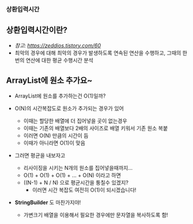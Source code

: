 ### 상환입력시간

## 상환입력시간이란?
- *참고: https://zeddios.tistory.com/60*
- 최악의 경우에 대해 최악의 경우가 발생하도록 연속된 연산을 수행하고, 그때의 한번의 연산에 대한 평균 수행시간 분석

## ArrayList에 원소 추가요~
- ArrayList에 원소를 추가하는건 O(1)일까?

- O(N)의 시간복잡도로 원소가 추가되는 경우가 있어
  - 이때는 할당한 배열에 더 집어넣을 곳이 없는경우
  - 이때는 기존의 배열보다 2배의 사이즈로 배열 키워서 기존 원소 복붙
  - 이러면 O(N) 만큼의 시간이 듬
  - 이때가 아니라면 O(1)이 맞음

- 그러면 평균을 내보자고
  - 리사이징을 시키는 N개의 원소를 집어넣을때까지...
  - O(1) + O(1) + O(1) + ... + O(N) 이라고 하면
  - ((N-1) + N / N) 으로 평균시간을 퉁칠수 있겠지?
    - 이러면 시간 복잡도 여전히 O(1)이 되시겠습니다!

- **StringBuilder** 도 마찬가지야!
  - 가변크기 배열을 이용해서 필요한 경우에만 문자열을 복사하도록 함!
